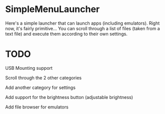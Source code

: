 SimpleMenuLauncher
==================

Here's a simple launcher that can launch apps (including emulators).
Right now, it's fairly primitive... You can scroll through a list of files (taken from a text file)
and execute them according to their own settings.

TODO
====

USB Mounting support

Scroll through the 2 other categories

Add another category for settings

Add support for the brightness button (adjustable brightness)

Add file browser for emulators
